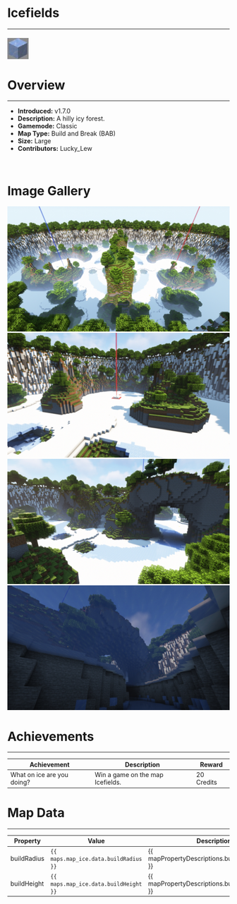 # Icefields

***

#### ![iceicon](../assets/maps/ice/ice-icon.jpg)

# Overview
***
- **Introduced:** v1.7.0
- **Description:** A hilly icy forest.
- **Gamemode:** Classic
- **Map Type:** Build and Break (BAB)
- **Size:** Large
- **Contributors:** Lucky_Lew

<br />  

# Image Gallery
![Ice - Overview](../assets/maps/ice/ice-overview.jpg '')
![Ice - Beacon](../assets/maps/ice/ice-beacon.jpg '')
![Ice - Middle](../assets/maps/ice/ice-middle.jpg '')
![Ice - Under Middle](../assets/maps/ice/ice-undermid.jpg '')

# Achievements
***

| Achievement | Description | Reward |
| ----- | ----- | ------ |
| What on ice are you doing? | Win a game on the map Icefields. | 20 Credits |



# Map Data
***

| Property | Value | Description |
| ----------- | ----------- | ------ |
| buildRadius |`{{ maps.map_ice.data.buildRadius }}`| {{ mapPropertyDescriptions.buildRadius.classic }} |
| buildHeight |`{{ maps.map_ice.data.buildHeight }}`| {{ mapPropertyDescriptions.buildHeight.classic }} |